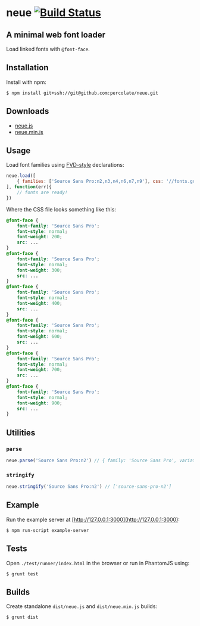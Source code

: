 # neue [![Build Status](https://circleci.com/gh/percolate/neue.png?circle-token=:circle-token)](https://circleci.com/gh/percolate/neue.png?circle-token=:circle-token)

## A minimal web font loader

Load linked fonts with `@font-face`.

## Installation

Install with npm:

```
$ npm install git+ssh://git@github.com:percolate/neue.git
```

## Downloads

- [neue.js](dist/neue.js)
- [neue.min.js](dist/neue.min.js)

## Usage

Load font families using [FVD-style](https://github.com/percolate/fvd) declarations:


```js
neue.load([
    { families: ['Source Sans Pro:n2,n3,n4,n6,n7,n9'], css: '//fonts.googleapis.com/css?family=Source+Sans+Pro:200,300,400,600,700,900' }
], function(err){
    // fonts are ready!
})
```

Where the CSS file looks something like this:

```css
@font-face {
    font-family: 'Source Sans Pro';
    font-style: normal;
    font-weight: 200;
    src: ...
}
@font-face {
    font-family: 'Source Sans Pro';
    font-style: normal;
    font-weight: 300;
    src: ...
}
@font-face {
    font-family: 'Source Sans Pro';
    font-style: normal;
    font-weight: 400;
    src: ...
}
@font-face {
    font-family: 'Source Sans Pro';
    font-style: normal;
    font-weight: 600;
    src: ...
}
@font-face {
    font-family: 'Source Sans Pro';
    font-style: normal;
    font-weight: 700;
    src: ...
}
@font-face {
    font-family: 'Source Sans Pro';
    font-style: normal;
    font-weight: 900;
    src: ...
}
```

## Utilities

### `parse`

```js
neue.parse('Source Sans Pro:n2') // { family: 'Source Sans Pro', variations: ['n2'] }
```

### `stringify`

```js
neue.stringify('Source Sans Pro:n2') // ['source-sans-pro-n2']
```

## Example

Run the example server at [http://127.0.0.1:3000](http://127.0.0.1:3000):

```
$ npm run-script example-server
```

## Tests

Open `./test/runner/index.html` in the browser or run in PhantomJS using:

```
$ grunt test
```

## Builds

Create standalone `dist/neue.js` and `dist/neue.min.js` builds:

```
$ grunt dist
```
